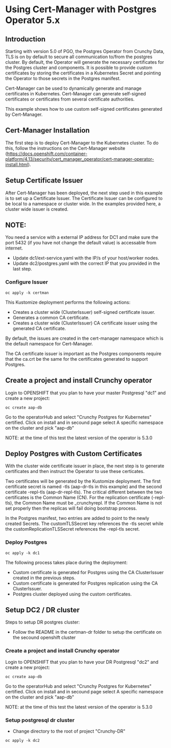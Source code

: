 # Using Cert-Manager with Postgres Operator 5.x

## Introduction
Starting with version 5.0 of PGO, the Postgres Operator from Crunchy Data, TLS is on by default to secure all communication to/from the postgres cluster.  By default, the Operator will generate the necessary certificates for the Postgres cluster and components.  It is possible to provide custom certificates by storing the certificates in a Kubernetes Secret and pointing the Operator to those secrets in the Postgres manifest.

Cert-Manager can be used to dynamically generate and manage certificates in Kubernetes.   Cert-Manager can generate self-signed certificates or certificates from several certificate authorities.

This example shows how to use custom self-signed certificates generated by Cert-Manager.

## Cert-Manager Installation
The first step is to deploy Cert-Manager to the Kubernetes cluster.  To do this, follow the instructions on the Cert-Manager website (https://docs.openshift.com/container-platform/4.13/security/cert_manager_operator/cert-manager-operator-install.html).

## Setup Certificate Issuer
After Cert-Manager has been deployed, the next step used in this example is to set up a Certificate Issuer.  The Certificate Issuer can be configured to be local to a namespace or cluster wide.  In the examples provided here, a cluster wide issuer is created.

## NOTE:
   You need a service with a external IP address for DC1 and make sure the port 5432 (if you have not change the default value) is accessable from internet.
   * Update dc1/ext-service.yaml with the IP/s of your host/worker nodes.
   * Update dc2/postgres.yaml with the correct IP that you provided in the last step.

### Configure Issuer

```
oc apply -k certman
```

This Kustomize deployment performs the following actions:

* Creates a cluster wide (ClusterIssuer) self-signed certificate issuer.
* Generates a common CA certificate.
* Creates a cluster wide (ClusterIssuer) CA certificate issuer using the generated CA certificate.

By default, the issues are created in the cert-manager namespace which is the default namespace for Cert-Manager.

The CA certificate issuer is important as the Postgres components require that the ca.crt be the same for the certificates generated to support Postgres.

## Create a project and install Crunchy operator

Login to OPENSHIFT that you plan to have your master Postgresql "dc1" and create a new project:

```
oc create aap-db
```

Go to the operatorHub and select "Crunchy Postgres for Kubernetes" certified. Click on install and in secound page select A specific namespace on the cluster and pick "aap-db"

NOTE: at the time of this test the latest version of the operator is 5.3.0


## Deploy Postgres with Custom Certificates

With the cluster wide certificate issuer in place, the next step is to generate certificates and then instruct the Operator to use these certicates.

Two certificates will be generated by the Kustomize deployment.  The first certificate secret is named <cluster>-tls (aap-dr-tls in this example) and the second certificate <cluster>-repl-tls (aap-dr-repl-tls).  The critical different between the two certificates is the Common Name (CN).  For the replication certificate (<cluster>-repl-tls), the Common Name must be _crunchyrepl.  If the Common Name is not set properly then the replicas will fail doing bootstrap process.

In the Postgres manifest, two entries are added to point to the newly created Secrets.  The customTLSSecret key references the <cluster>-tls secret while the customReplicationTLSSecret references the <cluster>-repl-tls secret.

### Deploy Postgres

```shell
oc apply -k dc1
```

The following process takes place during the deployment:
* Custom certificate is generated for Postgres using the CA ClusterIssuer created in the previous steps.
* Custom certificate is generated for Postgres replication using the CA ClusterIssuer.
* Postgres cluster deployed using the custom certificates.

## Setup DC2 / DR cluster
Steps to setup DR postgres cluster:

* Follow the README in the certman-dr folder to setup the certificate on the secound openshift cluster

### Create a project and install Crunchy operator

Login to OPENSHIFT that you plan to have your DR Postgresql "dc2" and create a new project:

```
oc create aap-db
```

Go to the operatorHub and select "Crunchy Postgres for Kubernetes" certified. Click on install and in secound page select A specific namespace on the cluster and pick "aap-db"

NOTE: at the time of this test the latest version of the operator is 5.3.0

### Setup postgresql dr cluster

* Change directory to the root of project "Crunchy-DR"

```shell
oc apply -k dc2
``` 


